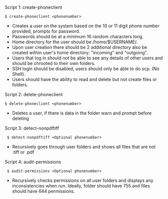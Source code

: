 Script 1: create-phoneclient

``` $ create-phoneclient <phonenumber> ```

* Creates a user on the system based on the 10 or 11 digit phone number provided, prompts for password. 
* Passwords should be at a minimum 16 random characters long.
* Home directory for the user should be /home/$USERNAME/.
* Upon user creation there should be 2 additional directory also be created within user's home directory: "incoming" and "outgoing".
* Users that log in should not be able to see any details of other users and should be chrooted to their own folders.
* SSH login should be disabled, users should only be able to do scp. (No Shell).
* Users should have the ability to read and delete but not create files or folders.

Script 2: delete-phoneclient

``` $ delete-phoneclient <phonenumber> ```

* Deletes a user, if there is data in the folder warn and prompt before deleting

Script 3: detect-nonpdftiff

``` $ detect-nonpdftiff <Optional phonenumber>```

* Recursively goes through user folders and shows all files that are not .tiff or .pdf

Script 4: audit-permissions

``` $ audit-permissions <Optional phonenumber>```

* Recursively checks permissions on all user folders and displays any inconsistencies when run. Ideally, folder should have 755 and files should have 644 permissions.
